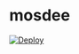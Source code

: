 # mosdee
[![Deploy](https://www.herokucdn.com/deploy/button.png)](https://dashboard.heroku.com/new?template=https://github.com/soowpre/mosdee.git)
